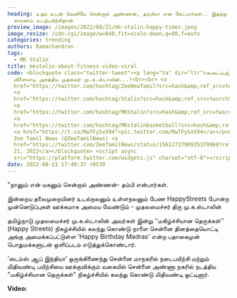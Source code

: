 ```yaml
---
heading: உதய் உடன் வெளியே சென்றால் அண்ணன், தம்பியா என கேட்பார்கள்.. இதற்கு
  காரணம் உடற்பயிற்சிதான்
preview_image: /images/2022/08/21/mk-stalin-happy-times.jpeg
image_resize: /cdn-cgi/image/w=640,fit=scale-down,q=80,f=auto
categories: trending
authors: Ramachandran
tags:
  - MK Stalin
title: mkstalin-about-fitness-video-viral
code: <blockquote class="twitter-tweet"><p lang="ta" dir="ltr">கூடைப்பந்து
  விளையாடி அசத்திய முதல்வர் மு.க.ஸ்டாலின்...!<br><br> <a
  href="https://twitter.com/hashtag/ZeeNewTamil?src=hash&amp;ref_src=twsrc%5Etfw">#ZeeNewTamil</a>
  <a
  href="https://twitter.com/hashtag/Stalin?src=hash&amp;ref_src=twsrc%5Etfw">#Stalin</a>
  <a
  href="https://twitter.com/hashtag/MKStalin?src=hash&amp;ref_src=twsrc%5Etfw">#MKStalin</a>
  <a
  href="https://twitter.com/hashtag/MKstalinbasketball?src=hash&amp;ref_src=twsrc%5Etfw">#MKstalinbasketball</a>
  <a href="https://t.co/MwTFySxV94">pic.twitter.com/MwTFySxV94</a></p>&mdash;
  Zee Tamil News (@ZeeTamilNews) <a
  href="https://twitter.com/ZeeTamilNews/status/1561273790935379968?ref_src=twsrc%5Etfw">August
  21, 2022</a></blockquote> <script async
  src="https://platform.twitter.com/widgets.js" charset="utf-8"></script>
date: 2022-08-21 17:40:37 +0530
---
```

"நானும் என் மகனும் சென்றால் அண்ணன்- தம்பி என்பார்கள்.

இன்றைய தலைமுறையினர் உடல்நலனும் உள்ளநலனும் பேண HappyStreets போன்ற முன்னெடுப்புகள் ஊக்கமாக அமைய வேண்டும் -   முதலமைச்சர் திரு மு.க.ஸ்டாலின்

தமிழ்நாடு முதலமைச்சர் மு.க.ஸ்டாலின் அவர்கள் இன்று ‘‘மகிழ்ச்சியான தெருக்கள்'' (Happy Streets) நிகழ்ச்சியில் கலந்து கொண்டு நாளை  சென்னை தினத்தையொட்டி அங்கு அமைக்கப்பட்டுள்ள 'Happy Birthday Madras' என்ற பதாகைமுன் பொதுமக்களுடன் ஒளிப்படம் எடுத்துக்கொண்டார்.

‘டைம்ஸ் ஆப் இந்தியா‘ ஒருங்கிணைந்து சென்னை மாநகரில் நடைபயிற்சி மற்றும் மிதிவண்டி பயிற்சியை ஊக்குவிக்கும் வகையில் சென்னை அண்ணா நகரில் நடத்திய "மகிழ்ச்சியான தெருக்கள்" நிகழ்ச்சியில் கலந்து கொண்டு மிதிவண்டி ஓட்டினார்.

**Video:**